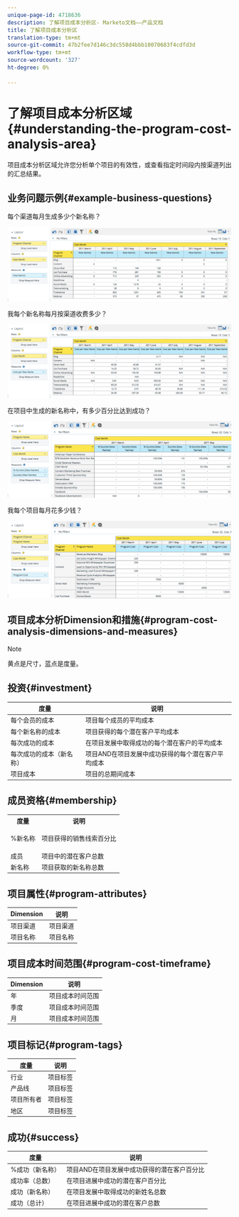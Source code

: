 ```yaml
---
unique-page-id: 4718636
description: 了解项目成本分析区- Marketo文档——产品文档
title: 了解项目成本分析区
translation-type: tm+mt
source-git-commit: 47b2fee7d146c3dc558d4bbb10070683f4cdfd3d
workflow-type: tm+mt
source-wordcount: '327'
ht-degree: 0%

---
```



# 了解项目成本分析区域{#understanding-the-program-cost-analysis-area}

项目成本分析区域允许您分析单个项目的有效性，或查看指定时间段内按渠道列出的汇总结果。

## 业务问题示例{#example-business-questions}

每个渠道每月生成多少个新名称？

![](assets/image2015-5-6-14-3a13-3a47.png)

我每个新名称每月按渠道收费多少？

![](assets/image2015-5-6-14-3a16-3a28.png)

在项目中生成的新名称中，有多少百分比达到成功？

![](assets/image2015-5-6-14-3a31-3a15.png)

我每个项目每月花多少钱？

![](assets/image2015-5-6-14-3a36-3a34.png)

## 项目成本分析Dimension和措施{#program-cost-analysis-dimensions-and-measures}

>[!NOTE]
>
>黄点是尺寸，蓝点是度量。

## 投资{#investment}

| 度量 | 说明 |
|---|---|
| 每个会员的成本 | 项目每个成员的平均成本 |
| 每个新名称的成本 | 项目获得的每个潜在客户平均成本 |
| 每次成功的成本 | 在项目发展中取得成功的每个潜在客户的平均成本 |
| 每次成功的成本（新名称） | 项目AND在项目发展中成功获得的每个潜在客户平均成本 |
| 项目成本 | 项目的总期间成本 |

## 成员资格{#membership}

<table> 
 <tbody> 
  <tr> 
   <th>度量</th> 
   <th>说明</th> 
  </tr> 
  <tr> 
   <td><p>%新名称</p></td> 
   <td>项目获得的销售线索百分比</td> 
  </tr> 
  <tr> 
   <td>成员</td> 
   <td>项目中的潜在客户总数</td> 
  </tr> 
  <tr> 
   <td>新名称</td> 
   <td>项目获取的新名称总数</td> 
  </tr> 
 </tbody> 
</table>

## 项目属性{#program-attributes}

| Dimension | 说明 |
|---|---|
| 项目渠道 | 项目渠道 |
| 项目名称 | 项目名称 |

## 项目成本时间范围{#program-cost-timeframe}

| Dimension | 说明 |
|---|---|
| 年 | 项目成本时间范围 |
| 季度 | 项目成本时间范围 |
| 月 | 项目成本时间范围 |

## 项目标记{#program-tags}

| 度量 | 说明 |
|---|---|
| 行业 | 项目标签 |
| 产品线 | 项目标签 |
| 项目所有者 | 项目标签 |
| 地区 | 项目标签 |

## 成功{#success}

| 度量 | 说明 |
|---|---|
| %成功（新名称） | 项目AND在项目发展中成功获得的潜在客户百分比 |
| 成功率（总数） | 在项目进展中成功的潜在客户百分比 |
| 成功（新名称） | 在项目发展中取得成功的新姓名总数 |
| 成功（总计） | 在项目进展中成功的潜在客户总数 |

